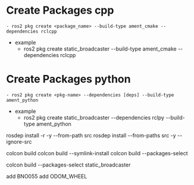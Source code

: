 # Create Packages cpp
    - ros2 pkg create <package_name> --build-type ament_cmake --dependencies rclcpp
- example
    - ros2 pkg create static_broadcaster --build-type ament_cmake --dependencies rclcpp

# Create Packages python
    - ros2 pkg create <pkg-name> --dependencies [deps] --build-type ament_python
- example
    - ros2 pkg create static_broadcaster --dependencies rclpy --build-type ament_python

<!-- rosdep -->
rosdep install -r -y --from-path src
rosdep install --from-paths src -y --ignore-src

<!-- colcon build -->
colcon build
colcon build --symlink-install
colcon build --packages-select <name-of-pkg>
<!-- example -->
colcon build --packages-select static_broadcaster

add BNO055
add ODOM_WHEEL